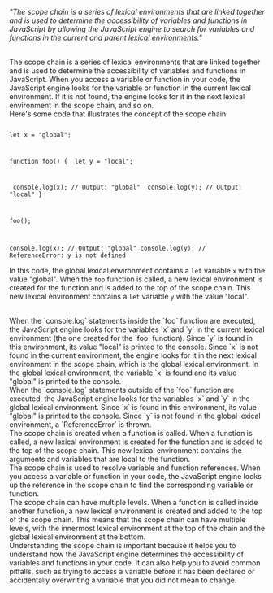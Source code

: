 _"The scope chain is a series of lexical environments that are linked together and is used to determine the accessibility of variables and functions in JavaScript by allowing the JavaScript engine to search for variables and functions in the current and parent lexical environments."_

<br/>
The scope chain is a series of lexical environments that are linked together and is used to determine the accessibility of variables and functions in JavaScript. When you access a variable or function in your code, the JavaScript engine looks for the variable or function in the current lexical environment. If it is not found, the engine looks for it in the next lexical environment in the scope chain, and so on.

<br/>
Here's some code that illustrates the concept of the scope chain:

<Code language='javascript'>

let x = "global";

function foo() {
&nbsp;let y = "local";

&nbsp;console.log(x); // Output: "global"
&nbsp;console.log(y); // Output: "local"
}

foo();

console.log(x); // Output: "global"
console.log(y); // ReferenceError: y is not defined
</Code>

In this code, the global lexical environment contains a `let` variable `x` with the value "global". When the `foo` function is called, a new lexical environment is created for the function and is added to the top of the scope chain. This new lexical environment contains a `let` variable `y` with the value "local".

<br/>
When the `console.log` statements inside the `foo` function are executed, the JavaScript engine looks for the variables `x` and `y` in the current lexical environment (the one created for the `foo` function). Since `y` is found in this environment, its value "local" is printed to the console. Since `x` is not found in the current environment, the engine looks for it in the next lexical environment in the scope chain, which is the global lexical environment. In the global lexical environment, the variable `x` is found and its value "global" is printed to the console.

<br/>
When the `console.log` statements outside of the `foo` function are executed, the JavaScript engine looks for the variables `x` and `y` in the global lexical environment. Since `x` is found in this environment, its value "global" is printed to the console. Since `y` is not found in the global lexical environment, a `ReferenceError` is thrown.

<br/>
The scope chain is created when a function is called. When a function is called, a new lexical environment is created for the function and is added to the top of the scope chain. This new lexical environment contains the arguments and variables that are local to the function.

<br/>
The scope chain is used to resolve variable and function references. When you access a variable or function in your code, the JavaScript engine looks up the reference in the scope chain to find the corresponding variable or function.

<br/>
The scope chain can have multiple levels. When a function is called inside another function, a new lexical environment is created and added to the top of the scope chain. This means that the scope chain can have multiple levels, with the innermost lexical environment at the top of the chain and the global lexical environment at the bottom.

<br/>
Understanding the scope chain is important because it helps you to understand how the JavaScript engine determines the accessibility of variables and functions in your code. It can also help you to avoid common pitfalls, such as trying to access a variable before it has been declared or accidentally overwriting a variable that you did not mean to change.
